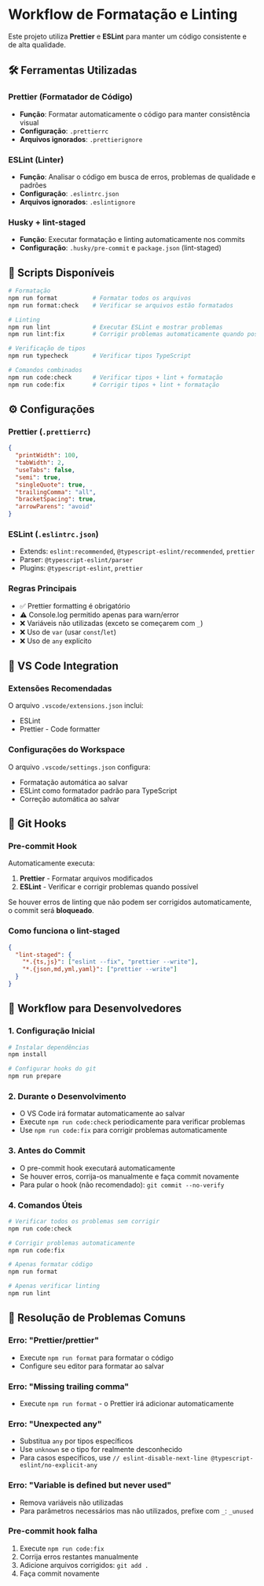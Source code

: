 # Workflow de Formatação e Linting

Este projeto utiliza **Prettier** e **ESLint** para manter um código consistente
e de alta qualidade.

## 🛠 Ferramentas Utilizadas

### Prettier (Formatador de Código)

- **Função**: Formatar automaticamente o código para manter consistência visual
- **Configuração**: `.prettierrc`
- **Arquivos ignorados**: `.prettierignore`

### ESLint (Linter)

- **Função**: Analisar o código em busca de erros, problemas de qualidade e
  padrões
- **Configuração**: `.eslintrc.json`
- **Arquivos ignorados**: `.eslintignore`

### Husky + lint-staged

- **Função**: Executar formatação e linting automaticamente nos commits
- **Configuração**: `.husky/pre-commit` e `package.json` (lint-staged)

## 🚀 Scripts Disponíveis

```bash
# Formatação
npm run format          # Formatar todos os arquivos
npm run format:check    # Verificar se arquivos estão formatados

# Linting
npm run lint            # Executar ESLint e mostrar problemas
npm run lint:fix        # Corrigir problemas automaticamente quando possível

# Verificação de tipos
npm run typecheck       # Verificar tipos TypeScript

# Comandos combinados
npm run code:check      # Verificar tipos + lint + formatação
npm run code:fix        # Corrigir tipos + lint + formatação
```

## ⚙️ Configurações

### Prettier (`.prettierrc`)

```json
{
  "printWidth": 100,
  "tabWidth": 2,
  "useTabs": false,
  "semi": true,
  "singleQuote": true,
  "trailingComma": "all",
  "bracketSpacing": true,
  "arrowParens": "avoid"
}
```

### ESLint (`.eslintrc.json`)

- Extends: `eslint:recommended`, `@typescript-eslint/recommended`, `prettier`
- Parser: `@typescript-eslint/parser`
- Plugins: `@typescript-eslint`, `prettier`

### Regras Principais

- ✅ Prettier formatting é obrigatório
- ⚠️ Console.log permitido apenas para warn/error
- ❌ Variáveis não utilizadas (exceto se começarem com `_`)
- ❌ Uso de `var` (usar `const`/`let`)
- ❌ Uso de `any` explícito

## 🔧 VS Code Integration

### Extensões Recomendadas

O arquivo `.vscode/extensions.json` inclui:

- ESLint
- Prettier - Code formatter

### Configurações do Workspace

O arquivo `.vscode/settings.json` configura:

- Formatação automática ao salvar
- ESLint como formatador padrão para TypeScript
- Correção automática ao salvar

## 🎯 Git Hooks

### Pre-commit Hook

Automaticamente executa:

1. **Prettier** - Formatar arquivos modificados
2. **ESLint** - Verificar e corrigir problemas quando possível

Se houver erros de linting que não podem ser corrigidos automaticamente, o
commit será **bloqueado**.

### Como funciona o lint-staged

```json
{
  "lint-staged": {
    "*.{ts,js}": ["eslint --fix", "prettier --write"],
    "*.{json,md,yml,yaml}": ["prettier --write"]
  }
}
```

## 📝 Workflow para Desenvolvedores

### 1. Configuração Inicial

```bash
# Instalar dependências
npm install

# Configurar hooks do git
npm run prepare
```

### 2. Durante o Desenvolvimento

- O VS Code irá formatar automaticamente ao salvar
- Execute `npm run code:check` periodicamente para verificar problemas
- Use `npm run code:fix` para corrigir problemas automaticamente

### 3. Antes do Commit

- O pre-commit hook executará automaticamente
- Se houver erros, corrija-os manualmente e faça commit novamente
- Para pular o hook (não recomendado): `git commit --no-verify`

### 4. Comandos Úteis

```bash
# Verificar todos os problemas sem corrigir
npm run code:check

# Corrigir problemas automaticamente
npm run code:fix

# Apenas formatar código
npm run format

# Apenas verificar linting
npm run lint
```

## 🚨 Resolução de Problemas Comuns

### Erro: "Prettier/prettier"

- Execute `npm run format` para formatar o código
- Configure seu editor para formatar ao salvar

### Erro: "Missing trailing comma"

- Execute `npm run format` - o Prettier irá adicionar automaticamente

### Erro: "Unexpected any"

- Substitua `any` por tipos específicos
- Use `unknown` se o tipo for realmente desconhecido
- Para casos específicos, use
  `// eslint-disable-next-line @typescript-eslint/no-explicit-any`

### Erro: "Variable is defined but never used"

- Remova variáveis não utilizadas
- Para parâmetros necessários mas não utilizados, prefixe com `_`: `_unused`

### Pre-commit hook falha

1. Execute `npm run code:fix`
2. Corrija erros restantes manualmente
3. Adicione arquivos corrigidos: `git add .`
4. Faça commit novamente
